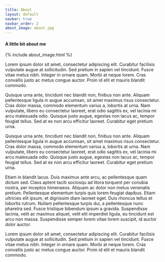 ```yaml
---
title: About
layout: default
navbar: true
navbar_order: 2
about_image: about.jpg
---
```


#### A little bit about me

{% include about_image.html %}

Lorem ipsum dolor sit amet, consectetur adipiscing elit. Curabitur facilisis vulputate augue at sollicitudin. Sed pretium in sapien vel tincidunt. Fusce vitae metus nibh. Integer in ornare quam. Morbi at neque lorem. Cras convallis justo ac metus congue auctor. Proin id elit et mauris blandit commodo.

Quisque urna ante, tincidunt nec blandit non, finibus non ante. Aliquam pellentesque ligula in augue accumsan, sit amet maximus risus consectetur. Cras dolor massa, commodo elementum varius a, lobortis at urna. Nam vulputate, libero eu consectetur laoreet, erat odio sagittis ex, vel lacinia mi arcu malesuada odio. Quisque justo augue, egestas non lacus ac, tempor feugiat tellus. Sed at ex non arcu efficitur laoreet. Curabitur eget pretium urna.

Quisque urna ante, tincidunt nec blandit non, finibus non ante. Aliquam pellentesque ligula in augue accumsan, sit amet maximus risus consectetur. Cras dolor massa, commodo elementum varius a, lobortis at urna. Nam vulputate, libero eu consectetur laoreet, erat odio sagittis ex, vel lacinia mi arcu malesuada odio. Quisque justo augue, egestas non lacus ac, tempor feugiat tellus. Sed at ex non arcu efficitur laoreet. Curabitur eget pretium urna.

Etiam in blandit lacus. Duis maximus ante arcu, ac pellentesque quam dictum sed. Class aptent taciti sociosqu ad litora torquent per conubia nostra, per inceptos himenaeos. Aliquam ac dolor non metus venenatis pretium. Pellentesque elementum turpis quis lorem feugiat dapibus. Etiam ultricies elit ipsum, et dignissim diam laoreet eget. Duis rhoncus tellus et lobortis rutrum. Nullam pellentesque turpis dui, a pellentesque nunc pharetra sed. Fusce tristique bibendum ipsum a gravida. Suspendisse lacinia, velit ac maximus aliquet, velit elit imperdiet ligula, eu tincidunt est arcu non massa. Suspendisse semper lorem vitae lorem suscipit, id auctor dolor auctor.

Lorem ipsum dolor sit amet, consectetur adipiscing elit. Curabitur facilisis vulputate augue at sollicitudin. Sed pretium in sapien vel tincidunt. Fusce vitae metus nibh. Integer in ornare quam. Morbi at neque lorem. Cras convallis justo ac metus congue auctor. Proin id elit et mauris blandit commodo.